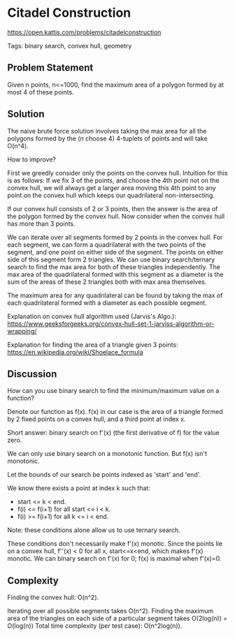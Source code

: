 # Citadel Construction
https://open.kattis.com/problems/citadelconstruction

Tags: binary search, convex hull, geometry

## Problem Statement

Given n points, n<=1000, find the maximum area of a polygon formed by at most
4 of these points.

## Solution

The naive brute force solution involves taking the max area for all the polygons
formed by the (n choose 4) 4-tuplets of points and will take O(n^4).

How to improve?

First we greedly consider only the points on the convex hull. Intuition for this
is as follows: If we fix 3 of the points, and choose the 4th point not on the
convex hull, we will always get a larger area moving this 4th point to any point
on the convex hull which keeps our quadrilateral non-intersecting.

If our convex hull consists of 2 or 3 points, then the answer is the area of the
polygon formed by the convex hull. Now consider when the convex hull has more
than 3 points.

We can iterate over all segments formed by 2 points in the convex hull. For each
segment, we can form a quadrilateral with the two points of the segment, and one
point on either side of the segment. The points on either side of this segment
form 2 triangles. We can use binary search/ternary search to find the max area
for both of these triangles independently. The max area of the quadrilateral
formed with this segment as a diameter is the sum of the areas of these 2
triangles both with max area themselves.

The maximum area for any quadrilateral can be found by taking the max of each
quadrilateral formed with a diameter as each possible segment.


Explanation on convex hull algorithm used (Jarvis's Algo.):
https://www.geeksforgeeks.org/convex-hull-set-1-jarviss-algorithm-or-wrapping/

Explanation for finding the area of a triangle given 3 points:
https://en.wikipedia.org/wiki/Shoelace_formula


## Discussion

How can you use binary search to find the minimum/maximum value on a function?

Denote our function as f(x). f(x) in our case is the area of a triangle formed
by 2 fixed points on a convex hull, and a third point at index x.

Short answer: binary search on f'(x) (the first derivative of f) for the value
zero.

We can only use binary search on a monotonic function. But f(x) isn't monotonic.

Let the bounds of our search be points indexed as 'start' and 'end'.

We know there exists a point at index k such that:
 - start <= k < end.
 - f(i) <= f(i+1) for all start <= i < k.
 - f(i) >= f(i+1) for all k <= i < end.

Note: these conditions alone allow us to use ternary search.

These conditions don't necessarily make f'(x) monotic. Since the points lie on a
convex hull, f''(x) < 0 for all x, start<=x<end, which makes f'(x) monotic. We
can binary search on f'(x) for 0; f(x) is maximal when f'(x)=0.

## Complexity

Finding the convex hull: O(n^2).

Iterating over all possible segments takes O(n^2). Finding the maximum area of
the triangles on each side of a particular segment takes O(2log(n)) = O(log(n))
Total time complexity (per test case): O(n^2log(n)).
